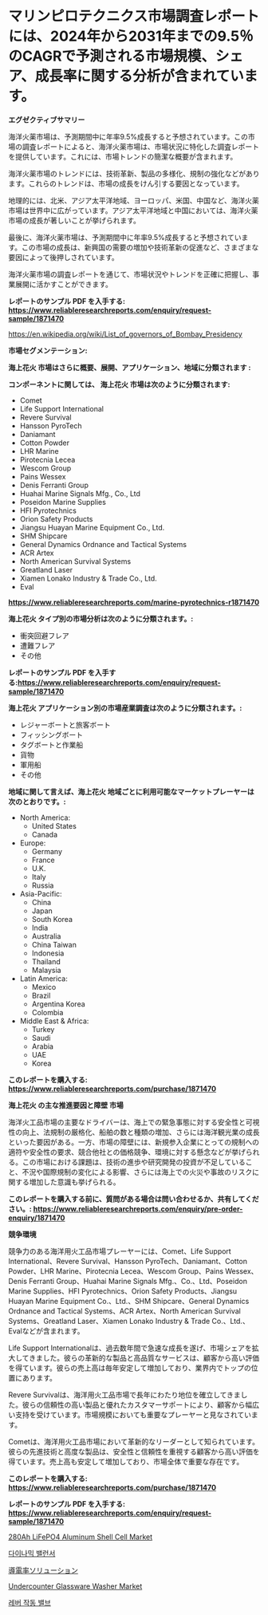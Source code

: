 <p><h1>マリンピロテクニクス市場調査レポートには、2024年から2031年までの9.5％のCAGRで予測される市場規模、シェア、成長率に関する分析が含まれています。</h1></p><p><strong>エグゼクティブサマリー</strong></p>
<p><p>海洋火薬市場は、予測期間中に年率9.5%成長すると予想されています。この市場の調査レポートによると、海洋火薬市場は、市場状況に特化した調査レポートを提供しています。これには、市場トレンドの簡潔な概要が含まれます。</p><p>海洋火薬市場のトレンドには、技術革新、製品の多様化、規制の強化などがあります。これらのトレンドは、市場の成長をけん引する要因となっています。</p><p>地理的には、北米、アジア太平洋地域、ヨーロッパ、米国、中国など、海洋火薬市場は世界中に広がっています。アジア太平洋地域と中国においては、海洋火薬市場の成長が著しいことが挙げられます。</p><p>最後に、海洋火薬市場は、予測期間中に年率9.5%成長すると予想されています。この市場の成長は、新興国の需要の増加や技術革新の促進など、さまざまな要因によって後押しされています。</p><p>海洋火薬市場の調査レポートを通じて、市場状況やトレンドを正確に把握し、事業展開に活かすことができます。</p></p>
<p><strong>レポートのサンプル PDF を入手する: <a href="https://www.reliableresearchreports.com/enquiry/request-sample/1871470">https://www.reliableresearchreports.com/enquiry/request-sample/1871470</a></strong></p>
<p><a href="https://en.wikipedia.org/wiki/List_of_governors_of_Bombay_Presidency">https://en.wikipedia.org/wiki/List_of_governors_of_Bombay_Presidency</a></p>
<p><strong>市場セグメンテーション:</strong></p>
<p><strong> 海上花火 市場はさらに概要、展開、アプリケーション、地域に分類されます :</strong></p>
<p><strong>コンポーネントに関しては、 海上花火 市場は次のように分類されます:</strong></p>
<p><ul><li>Comet</li><li>Life Support International</li><li>Revere Survival</li><li>Hansson PyroTech</li><li>Daniamant</li><li>Cotton Powder</li><li>LHR Marine</li><li>Pirotecnia Lecea</li><li>Wescom Group</li><li>Pains Wessex</li><li>Denis Ferranti Group</li><li>Huahai Marine Signals Mfg., Co., Ltd</li><li>Poseidon Marine Supplies</li><li>HFI Pyrotechnics</li><li>Orion Safety Products</li><li>Jiangsu Huayan Marine Equipment Co., Ltd.</li><li>SHM Shipcare</li><li>General Dynamics Ordnance and Tactical Systems</li><li>ACR Artex</li><li>North American Survival Systems</li><li>Greatland Laser</li><li>Xiamen Lonako Industry & Trade Co., Ltd.</li><li>Eval</li></ul></p>
<p><strong><a href="https://www.reliableresearchreports.com/marine-pyrotechnics-r1871470">https://www.reliableresearchreports.com/marine-pyrotechnics-r1871470</a></strong></p>
<p><strong> 海上花火 タイプ別の市場分析は次のように分類されます。:</strong></p>
<p><ul><li>衝突回避フレア</li><li>遭難フレア</li><li>その他</li></ul></p>
<p><strong>レポートのサンプル PDF を入手する:<a href="https://www.reliableresearchreports.com/enquiry/request-sample/1871470">https://www.reliableresearchreports.com/enquiry/request-sample/1871470</a></strong></p>
<p><strong> 海上花火 アプリケーション別の市場産業調査は次のように分類されます。:</strong></p>
<p><ul><li>レジャーボートと旅客ボート</li><li>フィッシングボート</li><li>タグボートと作業船</li><li>貨物</li><li>軍用船</li><li>その他</li></ul></p>
<p><strong>地域に関して言えば、海上花火 地域ごとに利用可能なマーケットプレーヤーは次のとおりです。:</strong></p>
<p><ul>
    <li>
        North America:
        <ul>
            <li>United States</li>
            <li>Canada</li>
        </ul>
    </li>
    <li>
        Europe:
        <ul>
            <li>Germany</li>
            <li>France</li>
            <li>U.K.</li>
            <li>Italy</li>
            <li>Russia</li>
        </ul>
    </li>
    <li>
        Asia-Pacific:
        <ul>
            <li>China</li>
            <li>Japan</li>
            <li>South Korea</li>
            <li>India</li>
            <li>Australia</li>
            <li>China Taiwan</li>
            <li>Indonesia</li>
            <li>Thailand</li>
            <li>Malaysia</li>
        </ul>
    </li>
    <li>
        Latin America:
        <ul>
            <li>Mexico</li>
            <li>Brazil</li>
            <li>Argentina Korea</li>
            <li>Colombia</li>
        </ul>
    </li>
    <li>
        Middle East & Africa:
        <ul>
            <li>Turkey</li>
            <li>Saudi</li>
            <li>Arabia</li>
            <li>UAE</li>
            <li>Korea</li>
        </ul>
    </li>
    </ul></p>
<p><strong>このレポートを購入する: <a href="https://www.reliableresearchreports.com/purchase/1871470">https://www.reliableresearchreports.com/purchase/1871470</a></strong></p>
<p><strong>海上花火 の主な推進要因と障壁 市場</strong></p>
<p><p>海洋火工品市場の主要なドライバーは、海上での緊急事態に対する安全性と可視性の向上、法規制の厳格化、船舶の数と種類の増加、さらには海洋観光業の成長といった要因がある。一方、市場の障壁には、新規参入企業にとっての規制への適符や安全性の要求、競合他社との価格競争、環境に対する懸念などが挙げられる。この市場における課題は、技術の進歩や研究開発の投資が不足していること、不況や国際規制の変化による影響、さらには海上での火災や事故のリスクに関する増加した意識も挙げられる。</p></p>
<p><strong>このレポートを購入する前に、質問がある場合は問い合わせるか、共有してください。: <a href="https://www.reliableresearchreports.com/enquiry/pre-order-enquiry/1871470">https://www.reliableresearchreports.com/enquiry/pre-order-enquiry/1871470</a></strong></p>
<p><strong>競争環境</strong></p>
<p><p>競争力のある海洋用火工品市場プレーヤーには、Comet、Life Support International、Revere Survival、Hansson PyroTech、Daniamant、Cotton Powder、LHR Marine、Pirotecnia Lecea、Wescom Group、Pains Wessex、Denis Ferranti Group、Huahai Marine Signals Mfg.、Co.、Ltd、Poseidon Marine Supplies、HFI Pyrotechnics、Orion Safety Products、Jiangsu Huayan Marine Equipment Co.、Ltd.、SHM Shipcare、General Dynamics Ordnance and Tactical Systems、ACR Artex、North American Survival Systems、Greatland Laser、Xiamen Lonako Industry & Trade Co.、Ltd.、Evalなどが含まれます。 </p><p>Life Support Internationalは、過去数年間で急速な成長を遂げ、市場シェアを拡大してきました。彼らの革新的な製品と高品質なサービスは、顧客から高い評価を得ています。彼らの売上高は毎年安定して増加しており、業界内でトップの位置にあります。</p><p>Revere Survivalは、海洋用火工品市場で長年にわたり地位を確立してきました。彼らの信頼性の高い製品と優れたカスタマーサポートにより、顧客から幅広い支持を受けています。市場規模においても重要なプレーヤーと見なされています。</p><p>Cometは、海洋用火工品市場において革新的なリーダーとして知られています。彼らの先進技術と高度な製品は、安全性と信頼性を重視する顧客から高い評価を得ています。売上高も安定して増加しており、市場全体で重要な存在です。</p></p>
<p><strong>このレポートを購入する: <a href="https://www.reliableresearchreports.com/purchase/1871470">https://www.reliableresearchreports.com/purchase/1871470</a></strong></p>
<p><strong>レポートのサンプル PDF を入手する: <a href="https://www.reliableresearchreports.com/enquiry/request-sample/1871470">https://www.reliableresearchreports.com/enquiry/request-sample/1871470</a></strong><strong></strong></p>
<p><p><a href="https://issuu.com/reportprime-2/docs/280ah-lifepo4-aluminum-shell-cell-market-size-2030">280Ah LiFePO4 Aluminum Shell Cell Market</a></p><p><a href="https://github.com/LuckeyCorbin/Market-Research-Report-List-2/blob/main/156147754552.md">다이나믹 밸런서</a></p><p><a href="https://github.com/schmahlson/Market-Research-Report-List-3/blob/main/617829742860.md">導電率ソリューション</a></p><p><a href="https://github.com/waughhelen1/Market-Research-Report-List-1/blob/main/undercounter-glassware-washer-market.md">Undercounter Glassware Washer Market</a></p><p><a href="https://github.com/shampaakter36/Market-Research-Report-List-2/blob/main/201924554551.md">레버 작동 밸브</a></p></p>